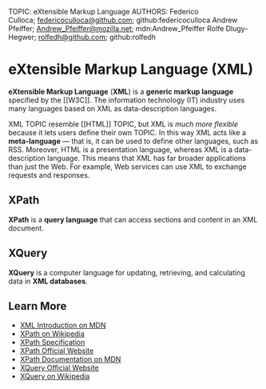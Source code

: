 TOPIC: eXtensible Markup Language
AUTHORS: Federico Culloca; federicoculloca@github.com; github:federicoculloca
         Andrew Pfeiffer; Andrew_Pfeiffer@mozilla.net; mdn:Andrew_Pfeiffer
         Rolfe Dlugy-Hegwer; rolfedh@github.com; github:rolfedh

# eXtensible Markup Language (XML)

**eXtensible Markup Language** (**XML**) is a **generic markup language** specified by the [[W3C]].
The information technology (IT) industry uses many languages based on XML as data-description languages.

XML TOPIC resemble [[HTML]] TOPIC, but XML is *much more flexible* because it lets users define their
own TOPIC. In this way XML acts like a **meta-language** — that is, it can be used to define other languages,
such as RSS. Moreover, HTML is a presentation language, whereas XML is a data-description language.
This means that XML has far broader applications than just the Web. For example, Web services can
use XML to exchange requests and responses.

## XPath

**XPath** is a **query language** that can access sections and content in an XML document.

## XQuery

**XQuery** is a computer language for updating, retrieving, and calculating data in **XML databases**.

## Learn More

- [XML Introduction on MDN](https://wiki.developer.mozilla.org/en-US/docs/XML_Introduction)
- [XPath on Wikipedia](https://en.wikipedia.org/wiki/XPath)
- [XPath Specification](http://www.w3.org/TR/xpath-30/)
- [XPath Official Website](http://www.w3.org/standards/techs/xpath#w3c_all)
- [XPath Documentation on MDN](https://developer.mozilla.org/en-US/docs/Web/XPath)
- [XQuery Official Website](http://www.w3.org/XML/Query/)
- [XQuery on Wikipedia](https://en.wikipedia.org/wiki/XQuery)
